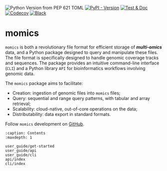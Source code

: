 ![Python Version from PEP 621 TOML](https://img.shields.io/python/required-version-toml?tomlFilePath=https%3A%2F%2Fraw.githubusercontent.com%2Fjs2264%2Fmomics%2Frefs%2Fheads%2Fdevel%2Fpyproject.toml)
[![PyPI - Version](https://img.shields.io/pypi/v/momics)](https://pypi.org/project/momics/)
[![Test & Doc](https://github.com/js2264/momics/actions/workflows/ci.yml/badge.svg)](https://github.com/js2264/momics/actions/workflows/ci.yml)
[![Codecov](https://img.shields.io/codecov/c/gh/js2264/momics)](https://app.codecov.io/gh/js2264/momics)
[![Black](https://img.shields.io/badge/style-black-black)](https://github.com/psf/black)

# momics

`momics` is both a revolutionary file format for efficient storage of ***multi-omics*** data, and a Python package designed to query and manipulate these files. The file format is specifically designed to handle genomic coverage tracks and sequences. The package provides an intuitive command-line interface (`CLI`) and a Python library `API` for bioinformatics workflows involving genomic data.

The `momics` package aims to facilitate:

* Creation: ingestion of genomic files into `momics` files;
* Query: sequential and range query patterns, with tabular and array retrieval;
* Scalability: cloud-native, out-of-core operations on the data;
* Distributability: data export in standard formats.

Follow `momics` development on [GitHub](https://github.com/js2264/momics).

```{toctree}
:caption: Contents
:maxdepth: 1

user_guide/get-started
user_guide/api
user_guide/cli
api/index
cli/index
```

